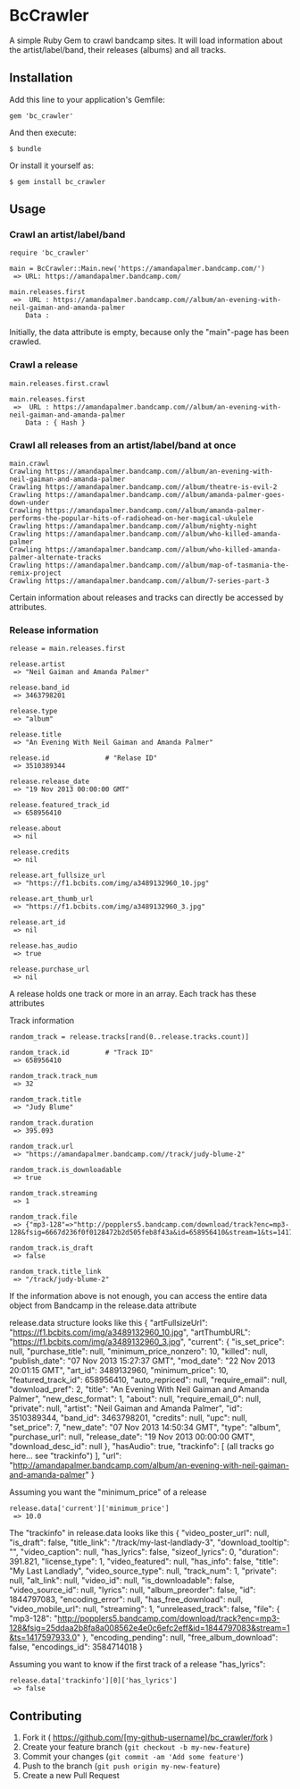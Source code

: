 # BcCrawler

A simple Ruby Gem to crawl bandcamp sites. It will load information about the artist/label/band, their releases (albums) and all tracks.

## Installation

Add this line to your application's Gemfile:

    gem 'bc_crawler'

And then execute:

    $ bundle

Or install it yourself as:

    $ gem install bc_crawler

## Usage

### Crawl an artist/label/band

    require 'bc_crawler'

    main = BcCrawler::Main.new('https://amandapalmer.bandcamp.com/')
     => URL: https://amandapalmer.bandcamp.com/

    main.releases.first
     =>  URL : https://amandapalmer.bandcamp.com//album/an-evening-with-neil-gaiman-and-amanda-palmer
        Data :

Initially, the data attribute is empty, because only the "main"-page has been crawled.

### Crawl a release

    main.releases.first.crawl

    main.releases.first
     =>  URL : https://amandapalmer.bandcamp.com//album/an-evening-with-neil-gaiman-and-amanda-palmer
        Data : { Hash }

### Crawl all releases from an artist/label/band at once

    main.crawl
    Crawling https://amandapalmer.bandcamp.com//album/an-evening-with-neil-gaiman-and-amanda-palmer
    Crawling https://amandapalmer.bandcamp.com//album/theatre-is-evil-2
    Crawling https://amandapalmer.bandcamp.com//album/amanda-palmer-goes-down-under
    Crawling https://amandapalmer.bandcamp.com//album/amanda-palmer-performs-the-popular-hits-of-radiohead-on-her-magical-ukulele
    Crawling https://amandapalmer.bandcamp.com//album/nighty-night
    Crawling https://amandapalmer.bandcamp.com//album/who-killed-amanda-palmer
    Crawling https://amandapalmer.bandcamp.com//album/who-killed-amanda-palmer-alternate-tracks
    Crawling https://amandapalmer.bandcamp.com//album/map-of-tasmania-the-remix-project
    Crawling https://amandapalmer.bandcamp.com//album/7-series-part-3


Certain information about releases and tracks can directly be accessed by attributes.

### Release information

    release = main.releases.first

    release.artist
     => "Neil Gaiman and Amanda Palmer"

    release.band_id
     => 3463798201

    release.type
     => "album"

    release.title
     => "An Evening With Neil Gaiman and Amanda Palmer"

    release.id              # "Relase ID"
     => 3510389344

    release.release_date
     => "19 Nov 2013 00:00:00 GMT"

    release.featured_track_id
     => 658956410

    release.about
     => nil

    release.credits
     => nil

    release.art_fullsize_url
     => "https://f1.bcbits.com/img/a3489132960_10.jpg"

    release.art_thumb_url
     => "https://f1.bcbits.com/img/a3489132960_3.jpg"

    release.art_id
     => nil

    release.has_audio
     => true

    release.purchase_url
     => nil


A release holds one track or more in an array. Each track has these attributes

Track information

    random_track = release.tracks[rand(0..release.tracks.count)]

    random_track.id         # "Track ID"
     => 658956410

    random_track.track_num
     => 32

    random_track.title
     => "Judy Blume"

    random_track.duration
     => 395.093

    random_track.url
     => "https://amandapalmer.bandcamp.com//track/judy-blume-2"

    random_track.is_downloadable
     => true

    random_track.streaming
     => 1

    random_track.file
     => {"mp3-128"=>"http://popplers5.bandcamp.com/download/track?enc=mp3-128&fsig=6667d236f0f0128472b2d505feb8f43a&id=658956410&stream=1&ts=1417597933.0"}

    random_track.is_draft
     => false

    random_track.title_link
     => "/track/judy-blume-2"


If the information above is not enough, you can access the entire data object from Bandcamp in the release.data attribute

release.data structure looks like this
{
    "artFullsizeUrl": "https://f1.bcbits.com/img/a3489132960_10.jpg",
    "artThumbURL": "https://f1.bcbits.com/img/a3489132960_3.jpg",
    "current": {
        "is_set_price": null,
        "purchase_title": null,
        "minimum_price_nonzero": 10,
        "killed": null,
        "publish_date": "07 Nov 2013 15:27:37 GMT",
        "mod_date": "22 Nov 2013 20:01:15 GMT",
        "art_id": 3489132960,
        "minimum_price": 10,
        "featured_track_id": 658956410,
        "auto_repriced": null,
        "require_email": null,
        "download_pref": 2,
        "title": "An Evening With Neil Gaiman and Amanda Palmer",
        "new_desc_format": 1,
        "about": null,
        "require_email_0": null,
        "private": null,
        "artist": "Neil Gaiman and Amanda Palmer",
        "id": 3510389344,
        "band_id": 3463798201,
        "credits": null,
        "upc": null,
        "set_price": 7,
        "new_date": "07 Nov 2013 14:50:34 GMT",
        "type": "album",
        "purchase_url": null,
        "release_date": "19 Nov 2013 00:00:00 GMT",
        "download_desc_id": null
    },
    "hasAudio": true,
    "trackinfo": [  (all tracks go here... see "trackinfo")  ],
    "url": "http://amandapalmer.bandcamp.com/album/an-evening-with-neil-gaiman-and-amanda-palmer"
}

Assuming you want the "minimum_price" of a release

    release.data['current']['minimum_price']
     => 10.0


The "trackinfo" in release.data looks like this
    {
        "video_poster_url": null,
        "is_draft": false,
        "title_link": "/track/my-last-landlady-3",
        "download_tooltip": "",
        "video_caption": null,
        "has_lyrics": false,
        "sizeof_lyrics": 0,
        "duration": 391.821,
        "license_type": 1,
        "video_featured": null,
        "has_info": false,
        "title": "My Last Landlady",
        "video_source_type": null,
        "track_num": 1,
        "private": null,
        "alt_link": null,
        "video_id": null,
        "is_downloadable": false,
        "video_source_id": null,
        "lyrics": null,
        "album_preorder": false,
        "id": 1844797083,
        "encoding_error": null,
        "has_free_download": null,
        "video_mobile_url": null,
        "streaming": 1,
        "unreleased_track": false,
        "file": {
            "mp3-128": "http://popplers5.bandcamp.com/download/track?enc=mp3-128&fsig=25ddaa2b8fa8a008562e4e0c6efc2eff&id=1844797083&stream=1&ts=1417597933.0"
        },
        "encoding_pending": null,
        "free_album_download": false,
        "encodings_id": 3584714018
    }

Assuming you want to know if the first track of a release "has_lyrics":

    release.data['trackinfo'][0]['has_lyrics']
     => false


## Contributing

1. Fork it ( https://github.com/[my-github-username]/bc_crawler/fork )
2. Create your feature branch (`git checkout -b my-new-feature`)
3. Commit your changes (`git commit -am 'Add some feature'`)
4. Push to the branch (`git push origin my-new-feature`)
5. Create a new Pull Request

